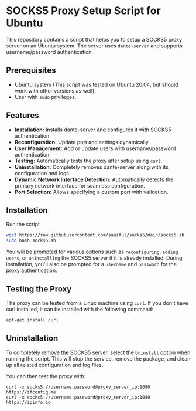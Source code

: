 # SOCKS5 Proxy Setup Script for Ubuntu

This repository contains a script that helps you to setup a SOCKS5 proxy server on an Ubuntu system. The server uses `dante-server` and supports username/password authentication.

## Prerequisites

- Ubuntu system (This script was tested on Ubuntu 20.04, but should work with other versions as well).
- User with `sudo` privileges.

## Features
- **Installation:** Installs dante-server and configures it with SOCKS5 authentication.
- **Reconfiguration:** Update port and settings dynamically.
- **User Management:** Add or update users with username/password authentication.
- **Testing:** Automatically tests the proxy after setup using `curl`.
- **Uninstallation:** Completely removes dante-server along with its configuration and logs.
- **Dynamic Network Interface Detection:** Automatically detects the primary network interface for seamless configuration.
- **Port Selection:** Allows specifying a custom port with validation.

## Installation
Run the script
```bash
wget https://raw.githubusercontent.com/saaiful/socks5/main/socks5.sh
sudo bash socks5.sh
```

You will be prompted for various options such as `reconfiguring`, `adding users`, or `uninstalling` the SOCKS5 server if it is already installed. During installation, you'll also be prompted for a `username` and `password` for the proxy authentication.


## Testing the Proxy
The proxy can be tested from a Linux machine using `curl`. If you don't have curl installed, it can be installed with the following command:
```bash
apt-get install curl
```

## Uninstallation
To completely remove the SOCKS5 server, select the `Uninstall` option when running the script. This will stop the service, remove the package, and clean up all related configuration and log files.

You can then test the proxy with:
```
curl -x socks5://username:password@proxy_server_ip:1080 https://ifconfig.me
curl -x socks5://username:password@proxy_server_ip:1080 https://ipinfo.io
```
